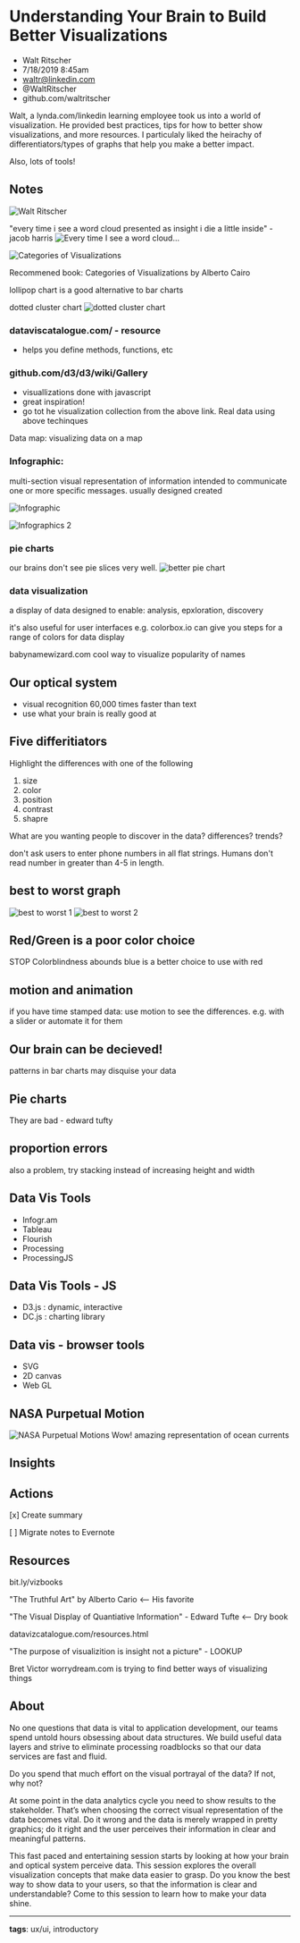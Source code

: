 # Understanding Your Brain to Build Better Visualizations

* Walt Ritscher
* 7/18/2019 8:45am
* waltr@linkedin.com
* @WaltRitscher
* github.com/waltritscher

<!-- Summary: -->
Walt, a lynda.com/linkedin learning employee took us into a world of visualization. He provided best practices, tips for how to better show visualizations, and more resources. I particulaly liked the heirachy of differentiators/types of graphs that help you make a better impact.

Also, lots of tools!

## Notes
<!-- This is a reference [^1] -->
![Walt Ritscher](../images/kcdc.7-18-19.08.46.28.jpg)

"every time i see a word cloud presented as insight i die a little inside" - jacob harris
![Every time I see a word cloud...](../images/kcdc.7-18-19.08.49.28.jpg)

![Categories of Visualizations](../images/kcdc.7-18-19.08.50.15.jpg)

Recommened book: Categories of Visualizations by Alberto Cairo

lollipop chart is a good alternative to bar charts

dotted cluster chart
![dotted cluster chart](../images/kcdc.7-18-19.08.52.33.jpg)

### dataviscatalogue.com/ - resource
* helps you define methods, functions, etc

### github.com/d3/d3/wiki/Gallery
* visuallizations done with javascript
* great inspiration!
* go tot he visualization collection from the above link. Real data using above techinques

Data map: visualizing data on a map

### Infographic: 
multi-section visual representation of information intended to communicate one or more specific messages. usually designed created

![Infographic](../images/kcdc.7-18-19.08.55.14.jpg)

![Infographics 2](../images/kcdc.7-18-19.08.55.52.jpg)

### pie charts
our brains don't see pie slices very well. 
![better pie chart](../images/kcdc.7-18-19.08.56.50.jpg)

### data visualization
a display of data designed to enable: analysis, epxloration, discovery

it's also useful for  user interfaces
e.g. colorbox.io can give you steps for a range of colors for data display

babynamewizard.com
cool way to visualize popularity of names

## Our optical system
* visual recognition 60,000 times faster than text
* use what your brain is really good at

## Five differitiators
Highlight the differences with one of the following
1. size
2. color
3. position
4. contrast
5. shapre

What are you wanting people to discover in the data? differences? trends?

don't ask users to enter phone numbers in all flat strings. Humans don't read number in greater than 4-5 in length.

## best to worst graph
![best to worst 1](../images/kcdc.7-18-19.09.13.48.jpg)
![best to worst 2](../images/kcdc.7-18-19.09.14.13.jpg)

## Red/Green is a poor color choice
STOP
Colorblindness abounds
blue is a better choice to use with red

## motion and animation
if you have time stamped data: use motion to see the differences. e.g. with a slider or automate it for them 

## Our brain can be decieved!
patterns in bar charts may disquise your data

## Pie charts
They are bad - edward tufty

## proportion errors
also a problem, try stacking instead of increasing height and width

## Data Vis Tools
* Infogr.am
* Tableau
* Flourish
* Processing
* ProcessingJS

## Data Vis Tools - JS
* D3.js : dynamic, interactive
* DC.js : charting library

## Data vis - browser tools
* SVG
* 2D canvas
* Web GL

## NASA Purpetual Motion
![NASA Purpetual Motions](..\images\kcdc.7-18-19.09.30.27.jpg)
Wow! amazing representation of ocean currents

## Insights

## Actions
[x] Create summary

[ ] Migrate notes to Evernote

## Resources
bit.ly/vizbooks

"The Truthful Art" by Alberto Cario <-- His favorite

"The Visual Display of Quantiative Information" - Edward Tufte <-- Dry book 

datavizcatalogue.com/resources.html

"The purpose of visualizition is insight not a picture"  - LOOKUP

Bret Victor worrydream.com is trying to find better ways of visualizing things

## About
No one questions that data is vital to application development, our teams spend untold hours obsessing about data structures. We build useful data layers and strive to eliminate processing roadblocks so that our data services are fast and fluid.

Do you spend that much effort on the visual portrayal of the data? If not, why not?

At some point in the data analytics cycle you need to show results to the stakeholder. That’s when choosing the correct visual representation of the data becomes vital. Do it wrong and the data is merely wrapped in pretty graphics; do it right and the user perceives their information in clear and meaningful patterns. 

This fast paced and entertaining session starts by looking at how your brain and optical system perceive data. This session explores the overall visualization concepts that make data easier to grasp. Do you know the best way to show data to your users, so that the information is clear and understandable? Come to this session to learn how to make your data shine. 

-----------------------
**tags**: ux/ui, introductory
